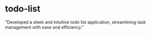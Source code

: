 # todo-list
"Developed a sleek and intuitive todo list application, streamlining task management with ease and efficiency."
